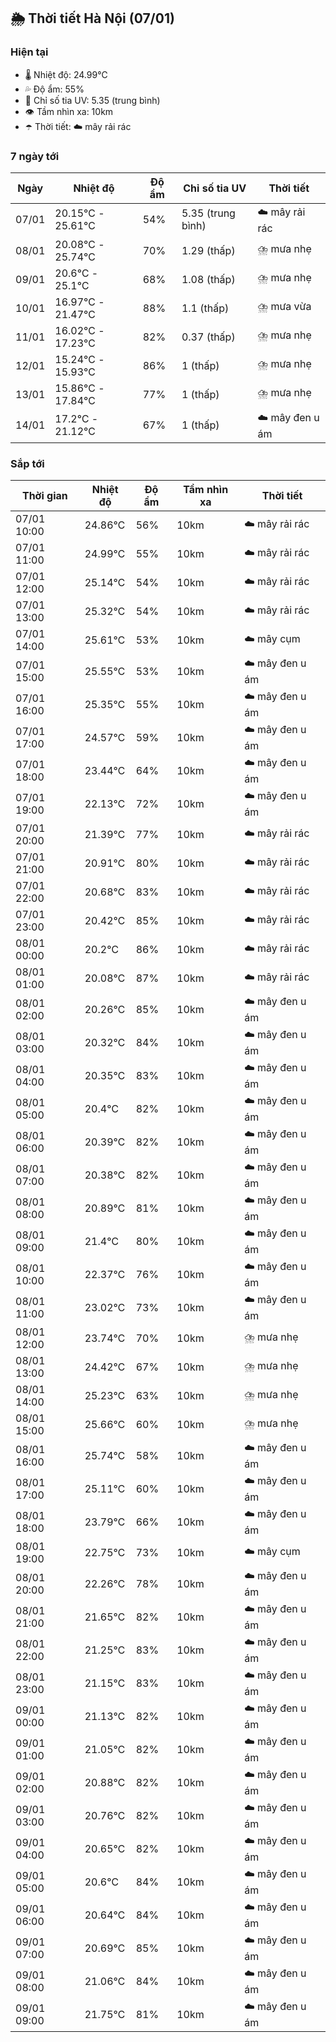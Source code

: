 ## 🌦️ Thời tiết Hà Nội (07/01)

### Hiện tại

- 🌡️ Nhiệt độ: 24.99℃
- 💦 Độ ẩm: 55%
- 🌟 Chỉ số tia UV: 5.35 (trung bình)
- 👁️ Tầm nhìn xa: 10km
- ☂️ Thời tiết: ☁️ mây rải rác

### 7 ngày tới

| Ngày | Nhiệt độ | Độ ẩm | Chỉ số tia UV | Thời tiết |
| --- | --- | --- | --- | --- |
| 07/01 | 20.15℃ - 25.61℃ | 54% | 5.35 (trung bình) | ☁️ mây rải rác |
| 08/01 | 20.08℃ - 25.74℃ | 70% | 1.29 (thấp) | ⛈️ mưa nhẹ |
| 09/01 | 20.6℃ - 25.1℃ | 68% | 1.08 (thấp) | ⛈️ mưa nhẹ |
| 10/01 | 16.97℃ - 21.47℃ | 88% | 1.1 (thấp) | ⛈️ mưa vừa |
| 11/01 | 16.02℃ - 17.23℃ | 82% | 0.37 (thấp) | ⛈️ mưa nhẹ |
| 12/01 | 15.24℃ - 15.93℃ | 86% | 1 (thấp) | ⛈️ mưa nhẹ |
| 13/01 | 15.86℃ - 17.84℃ | 77% | 1 (thấp) | ⛈️ mưa nhẹ |
| 14/01 | 17.2℃ - 21.12℃ | 67% | 1 (thấp) | ☁️ mây đen u ám |

### Sắp tới

| Thời gian | Nhiệt độ | Độ ẩm | Tầm nhìn xa | Thời tiết |
| --- | --- | --- | --- | --- |
| 07/01 10:00 | 24.86℃ | 56% | 10km | ☁️ mây rải rác |
| 07/01 11:00 | 24.99℃ | 55% | 10km | ☁️ mây rải rác |
| 07/01 12:00 | 25.14℃ | 54% | 10km | ☁️ mây rải rác |
| 07/01 13:00 | 25.32℃ | 54% | 10km | ☁️ mây rải rác |
| 07/01 14:00 | 25.61℃ | 53% | 10km | ☁️ mây cụm |
| 07/01 15:00 | 25.55℃ | 53% | 10km | ☁️ mây đen u ám |
| 07/01 16:00 | 25.35℃ | 55% | 10km | ☁️ mây đen u ám |
| 07/01 17:00 | 24.57℃ | 59% | 10km | ☁️ mây đen u ám |
| 07/01 18:00 | 23.44℃ | 64% | 10km | ☁️ mây đen u ám |
| 07/01 19:00 | 22.13℃ | 72% | 10km | ☁️ mây đen u ám |
| 07/01 20:00 | 21.39℃ | 77% | 10km | ☁️ mây rải rác |
| 07/01 21:00 | 20.91℃ | 80% | 10km | ☁️ mây rải rác |
| 07/01 22:00 | 20.68℃ | 83% | 10km | ☁️ mây rải rác |
| 07/01 23:00 | 20.42℃ | 85% | 10km | ☁️ mây rải rác |
| 08/01 00:00 | 20.2℃ | 86% | 10km | ☁️ mây rải rác |
| 08/01 01:00 | 20.08℃ | 87% | 10km | ☁️ mây rải rác |
| 08/01 02:00 | 20.26℃ | 85% | 10km | ☁️ mây đen u ám |
| 08/01 03:00 | 20.32℃ | 84% | 10km | ☁️ mây đen u ám |
| 08/01 04:00 | 20.35℃ | 83% | 10km | ☁️ mây đen u ám |
| 08/01 05:00 | 20.4℃ | 82% | 10km | ☁️ mây đen u ám |
| 08/01 06:00 | 20.39℃ | 82% | 10km | ☁️ mây đen u ám |
| 08/01 07:00 | 20.38℃ | 82% | 10km | ☁️ mây đen u ám |
| 08/01 08:00 | 20.89℃ | 81% | 10km | ☁️ mây đen u ám |
| 08/01 09:00 | 21.4℃ | 80% | 10km | ☁️ mây đen u ám |
| 08/01 10:00 | 22.37℃ | 76% | 10km | ☁️ mây đen u ám |
| 08/01 11:00 | 23.02℃ | 73% | 10km | ☁️ mây đen u ám |
| 08/01 12:00 | 23.74℃ | 70% | 10km | ⛈️ mưa nhẹ |
| 08/01 13:00 | 24.42℃ | 67% | 10km | ⛈️ mưa nhẹ |
| 08/01 14:00 | 25.23℃ | 63% | 10km | ⛈️ mưa nhẹ |
| 08/01 15:00 | 25.66℃ | 60% | 10km | ⛈️ mưa nhẹ |
| 08/01 16:00 | 25.74℃ | 58% | 10km | ☁️ mây đen u ám |
| 08/01 17:00 | 25.11℃ | 60% | 10km | ☁️ mây đen u ám |
| 08/01 18:00 | 23.79℃ | 66% | 10km | ☁️ mây đen u ám |
| 08/01 19:00 | 22.75℃ | 73% | 10km | ☁️ mây cụm |
| 08/01 20:00 | 22.26℃ | 78% | 10km | ☁️ mây đen u ám |
| 08/01 21:00 | 21.65℃ | 82% | 10km | ☁️ mây đen u ám |
| 08/01 22:00 | 21.25℃ | 83% | 10km | ☁️ mây đen u ám |
| 08/01 23:00 | 21.15℃ | 83% | 10km | ☁️ mây đen u ám |
| 09/01 00:00 | 21.13℃ | 82% | 10km | ☁️ mây đen u ám |
| 09/01 01:00 | 21.05℃ | 82% | 10km | ☁️ mây đen u ám |
| 09/01 02:00 | 20.88℃ | 82% | 10km | ☁️ mây đen u ám |
| 09/01 03:00 | 20.76℃ | 82% | 10km | ☁️ mây đen u ám |
| 09/01 04:00 | 20.65℃ | 82% | 10km | ☁️ mây đen u ám |
| 09/01 05:00 | 20.6℃ | 84% | 10km | ☁️ mây đen u ám |
| 09/01 06:00 | 20.64℃ | 84% | 10km | ☁️ mây đen u ám |
| 09/01 07:00 | 20.69℃ | 85% | 10km | ☁️ mây đen u ám |
| 09/01 08:00 | 21.06℃ | 84% | 10km | ☁️ mây đen u ám |
| 09/01 09:00 | 21.75℃ | 81% | 10km | ☁️ mây đen u ám |

